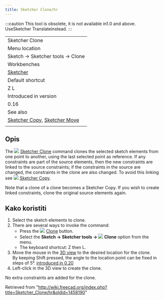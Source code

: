 ```yaml
---
title: Sketcher Clone/hr
---
```

:::caution
This tool is obsolete, it is not available in1.0 and above. UseSketcher Translateinstead.
:::

|  |
| --- |
| Sketcher Clone |
| Menu location |
| Sketch → Sketcher tools → Clone |
| Workbenches |
| [Sketcher](/Sketcher_Workbench "Sketcher Workbench") |
| Default shortcut |
| Z L |
| Introduced in version |
| 0.16 |
| See also |
| [Sketcher Copy](/Sketcher_Copy "Sketcher Copy"), [Sketcher Move](/Sketcher_Move "Sketcher Move") |
|  |

## Opis

The ![](/images/Sketcher_Clone.svg) [Sketcher Clone](/Sketcher_Clone "Sketcher Clone") command clones the selected sketch elements from one point to another, using the last selected point as reference. If any constraints are part of the source elements, then the new constraints are linked to the source constraints; if the constraints in the source are changed, the constraints in the clone are also changed. To avoid this linking see ![](/images/Sketcher_Copy.svg) [Sketcher Copy](/Sketcher_Copy "Sketcher Copy").

Note that a clone of a clone becomes a Sketcher Copy. If you wish to create linked constraints, clone the original source elements again.

## Kako koristiti

1. Select the sketch elements to clone.
2. There are several ways to invoke the command:
   * Press the ![](/images/Sketcher_Clone.svg) [Clone](/Sketcher_Clone "Sketcher Clone") button.
   * Select the **Sketch → Sketcher tools → ![](/images/Sketcher_Clone.svg) Clone** option from the menu.
   * The keyboard shortcut: Z then L.
3. Move the mouse in the [3D view](/3D_view "3D view") to the desired location for the clone.  
   By keeping Shift pressed, the angle to the location point can be fixed in steps of 5°. [introduced in 0.20](/Release_notes_0.20 "Release notes 0.20")
4. Left-click in the 3D view to create the clone.

No extra constraints are added for the clone.

Retrieved from "<http://wiki.freecad.org/index.php?title=Sketcher_Clone/hr&oldid=1458190>"